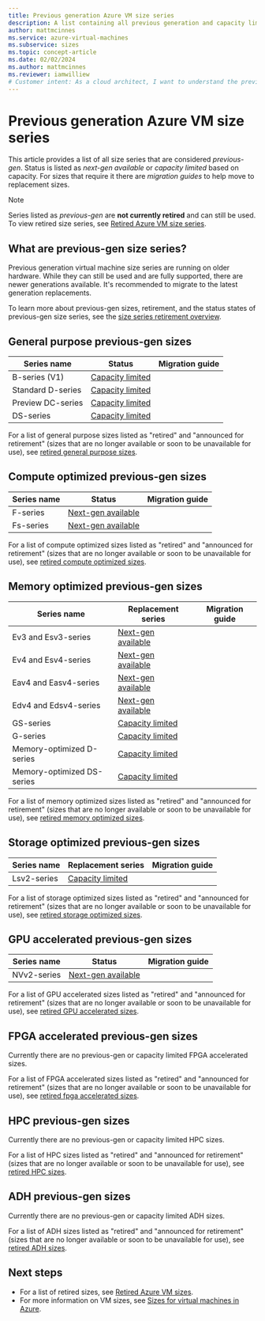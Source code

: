 ```yaml
---
title: Previous generation Azure VM size series
description: A list containing all previous generation and capacity limited VM size series.
author: mattmcinnes
ms.service: azure-virtual-machines
ms.subservice: sizes
ms.topic: concept-article
ms.date: 02/02/2024
ms.author: mattmcinnes
ms.reviewer: iamwilliew
# Customer intent: As a cloud architect, I want to understand the previous generation Azure VM size series, so that I can make informed decisions about migrating to newer VM sizes to optimize performance and capacity for my applications.
---
```


# Previous generation Azure VM size series

This article provides a list of all size series that are considered *previous-gen*. Status is listed as *next-gen available* or *capacity limited* based on capacity. For sizes that require it there are *migration guides* to help move to replacement sizes.

> [!NOTE]
> Series listed as *previous-gen* are **not currently retired** and can still be used. To view retired size series, see [Retired Azure VM size series](./retired-sizes-list.md).

## What are previous-gen size series?
Previous generation virtual machine size series are running on older hardware. While they can still be used and are fully supported, there are newer generations available. It's recommended to migrate to the latest generation replacements.

To learn more about previous-gen sizes, retirement, and the status states of previous-gen size series, see the [size series retirement overview](./retirement-overview.md).

## General purpose previous-gen sizes

|Series name                 | Status                 | Migration guide   |
|----------------------------|------------------------|-------------------|
| B-series (V1)              | [Capacity limited](./retirement-overview.md#capacity-limited) | 
| Standard D-series          | [Capacity limited](./retirement-overview.md#capacity-limited) | 
| Preview DC-series          | [Capacity limited](./retirement-overview.md#capacity-limited) |
| DS-series                  | [Capacity limited](./retirement-overview.md#capacity-limited) |

For a list of general purpose sizes listed as "retired" and "announced for retirement" (sizes that are no longer available or soon to be unavailable for use), see [retired general purpose sizes](./retired-sizes-list.md#general-purpose-retired-sizes).

## Compute optimized previous-gen sizes

|Series name                | Status                  | Migration guide   |
|---------------------------|-------------------------|-------------------|
| F-series                  | [Next-gen available](./retirement-overview.md#next-gen-available) |                   |
| Fs-series                 | [Next-gen available](./retirement-overview.md#next-gen-available) |                   |

For a list of compute optimized sizes listed as "retired" and "announced for retirement" (sizes that are no longer available or soon to be unavailable for use), see [retired compute optimized sizes](./retired-sizes-list.md#compute-optimized-retired-sizes).

## Memory optimized previous-gen sizes

|Series name                | Replacement series      |Migration guide |
|---------------------------|-------------------------|----------------|
| Ev3 and Esv3-series       | [Next-gen available](./retirement-overview.md#next-gen-available)  |                |
| Ev4 and Esv4-series       | [Next-gen available](./retirement-overview.md#next-gen-available)  |                |
| Eav4 and Easv4-series     | [Next-gen available](./retirement-overview.md#next-gen-available)  |                |
| Edv4 and Edsv4-series     | [Next-gen available](./retirement-overview.md#next-gen-available)  |                |
| GS-series                 | [Capacity limited](./retirement-overview.md#capacity-limited)  |                |
| G-series                  | [Capacity limited](./retirement-overview.md#capacity-limited)  |                |
| Memory-optimized D-series | [Capacity limited](./retirement-overview.md#capacity-limited)  |                |
| Memory-optimized DS-series| [Capacity limited](./retirement-overview.md#capacity-limited)  |                |

For a list of memory optimized sizes listed as "retired" and "announced for retirement" (sizes that are no longer available or soon to be unavailable for use), see [retired memory optimized sizes](./retired-sizes-list.md#memory-optimized-retired-sizes).

## Storage optimized previous-gen sizes

|Series name                | Replacement series   | Migration guide|
|---------------------------|----------------------|----------------|
| Lsv2-series               | [Capacity limited](./retirement-overview.md#capacity-limited) |                |

For a list of storage optimized sizes listed as "retired" and "announced for retirement" (sizes that are no longer available or soon to be unavailable for use), see [retired storage optimized sizes](./retired-sizes-list.md#storage-optimized-retired-sizes).

## GPU accelerated previous-gen sizes

|Series name                 | Status                 | Migration guide   |
|----------------------------|------------------------|-------------------|
| NVv2-series                | [Next-gen available](./retirement-overview.md#next-gen-available) |                   |

For a list of GPU accelerated sizes listed as "retired" and "announced for retirement" (sizes that are no longer available or soon to be unavailable for use), see [retired GPU accelerated sizes](./retired-sizes-list.md#gpu-accelerated-retired-sizes).

## FPGA accelerated previous-gen sizes

Currently there are no previous-gen or capacity limited FPGA accelerated sizes.

For a list of FPGA accelerated sizes listed as "retired" and "announced for retirement" (sizes that are no longer available or soon to be unavailable for use), see [retired fpga accelerated sizes](./retired-sizes-list.md#fpga-accelerated-retired-sizes).

## HPC previous-gen sizes

Currently there are no previous-gen or capacity limited HPC sizes.

For a list of HPC sizes listed as "retired" and "announced for retirement" (sizes that are no longer available or soon to be unavailable for use), see [retired HPC sizes](./retired-sizes-list.md#hpc-retired-sizes).

## ADH previous-gen sizes

Currently there are no previous-gen or capacity limited ADH sizes.

For a list of ADH sizes listed as "retired" and "announced for retirement" (sizes that are no longer available or soon to be unavailable for use), see [retired ADH sizes](./retired-sizes-list.md#adh-retired-sizes).

## Next steps
- For a list of retired sizes, see [Retired Azure VM sizes](./retired-sizes-list.md).
- For more information on VM sizes, see [Sizes for virtual machines in Azure](../sizes.md).
